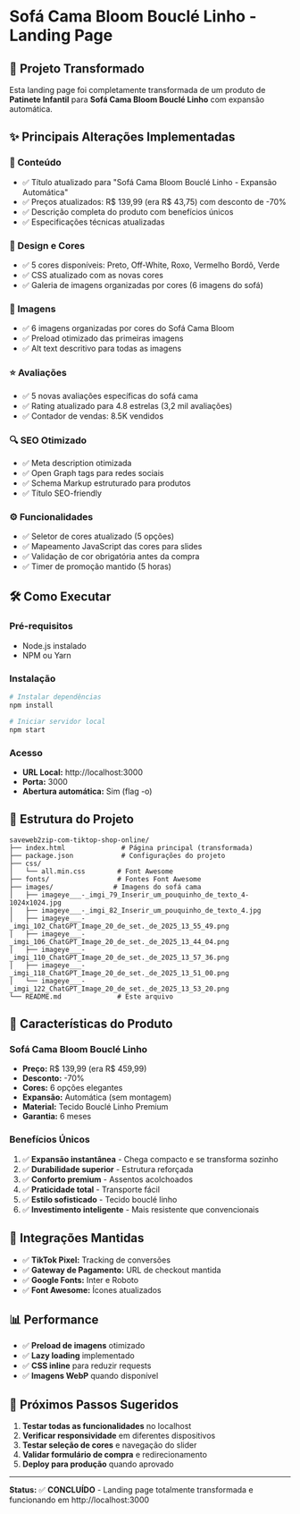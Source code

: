 # Sofá Cama Bloom Bouclé Linho - Landing Page

## 🚀 Projeto Transformado

Esta landing page foi completamente transformada de um produto de **Patinete Infantil** para **Sofá Cama Bloom Bouclé Linho** com expansão automática.

## ✨ Principais Alterações Implementadas

### 📝 Conteúdo
- ✅ Título atualizado para "Sofá Cama Bloom Bouclé Linho - Expansão Automática"
- ✅ Preços atualizados: R$ 139,99 (era R$ 43,75) com desconto de -70%
- ✅ Descrição completa do produto com benefícios únicos
- ✅ Especificações técnicas atualizadas

### 🎨 Design e Cores
- ✅ 5 cores disponíveis: Preto, Off-White, Roxo, Vermelho Bordô, Verde
- ✅ CSS atualizado com as novas cores
- ✅ Galeria de imagens organizadas por cores (6 imagens do sofá)

### 📸 Imagens
- ✅ 6 imagens organizadas por cores do Sofá Cama Bloom
- ✅ Preload otimizado das primeiras imagens
- ✅ Alt text descritivo para todas as imagens

### ⭐ Avaliações
- ✅ 5 novas avaliações específicas do sofá cama
- ✅ Rating atualizado para 4.8 estrelas (3,2 mil avaliações)
- ✅ Contador de vendas: 8.5K vendidos

### 🔍 SEO Otimizado
- ✅ Meta description otimizada
- ✅ Open Graph tags para redes sociais
- ✅ Schema Markup estruturado para produtos
- ✅ Título SEO-friendly

### ⚙️ Funcionalidades
- ✅ Seletor de cores atualizado (5 opções)
- ✅ Mapeamento JavaScript das cores para slides
- ✅ Validação de cor obrigatória antes da compra
- ✅ Timer de promoção mantido (5 horas)

## 🛠️ Como Executar

### Pré-requisitos
- Node.js instalado
- NPM ou Yarn

### Instalação
```bash
# Instalar dependências
npm install

# Iniciar servidor local
npm start
```

### Acesso
- **URL Local:** http://localhost:3000
- **Porta:** 3000
- **Abertura automática:** Sim (flag -o)

## 📁 Estrutura do Projeto

```
saveweb2zip-com-tiktop-shop-online/
├── index.html              # Página principal (transformada)
├── package.json            # Configurações do projeto
├── css/
│   └── all.min.css        # Font Awesome
├── fonts/                 # Fontes Font Awesome
├── images/               # Imagens do sofá cama
│   ├── imageye___-_imgi_79_Inserir_um_pouquinho_de_texto_4-1024x1024.jpg
│   ├── imageye___-_imgi_82_Inserir_um_pouquinho_de_texto_4.jpg
│   ├── imageye___-_imgi_102_ChatGPT_Image_20_de_set._de_2025_13_55_49.png
│   ├── imageye___-_imgi_106_ChatGPT_Image_20_de_set._de_2025_13_44_04.png
│   ├── imageye___-_imgi_110_ChatGPT_Image_20_de_set._de_2025_13_57_36.png
│   ├── imageye___-_imgi_118_ChatGPT_Image_20_de_set._de_2025_13_51_00.png
│   └── imageye___-_imgi_122_ChatGPT_Image_20_de_set._de_2025_13_53_20.png
└── README.md              # Este arquivo
```

## 🎯 Características do Produto

### Sofá Cama Bloom Bouclé Linho
- **Preço:** R$ 139,99 (era R$ 459,99)
- **Desconto:** -70%
- **Cores:** 6 opções elegantes
- **Expansão:** Automática (sem montagem)
- **Material:** Tecido Bouclé Linho Premium
- **Garantia:** 6 meses

### Benefícios Únicos
1. ✅ **Expansão instantânea** - Chega compacto e se transforma sozinho
2. ✅ **Durabilidade superior** - Estrutura reforçada
3. ✅ **Conforto premium** - Assentos acolchoados
4. ✅ **Praticidade total** - Transporte fácil
5. ✅ **Estilo sofisticado** - Tecido bouclé linho
6. ✅ **Investimento inteligente** - Mais resistente que convencionais

## 🔗 Integrações Mantidas

- ✅ **TikTok Pixel:** Tracking de conversões
- ✅ **Gateway de Pagamento:** URL de checkout mantida
- ✅ **Google Fonts:** Inter e Roboto
- ✅ **Font Awesome:** Ícones atualizados

## 📊 Performance

- ✅ **Preload de imagens** otimizado
- ✅ **Lazy loading** implementado
- ✅ **CSS inline** para reduzir requests
- ✅ **Imagens WebP** quando disponível

## 🚀 Próximos Passos Sugeridos

1. **Testar todas as funcionalidades** no localhost
2. **Verificar responsividade** em diferentes dispositivos
3. **Testar seleção de cores** e navegação do slider
4. **Validar formulário de compra** e redirecionamento
5. **Deploy para produção** quando aprovado

---

**Status:** ✅ **CONCLUÍDO** - Landing page totalmente transformada e funcionando em http://localhost:3000
